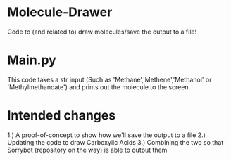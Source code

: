 # Molecule-Drawer
Code to (and related to) draw molecules/save the output to a file!

# Main.py
This code takes a str input (Such as 'Methane','Methene','Methanol' or 'Methylmethanoate') and prints out the molecule to the screen.

# Intended changes
1.) A proof-of-concept to show how we'll save the output to a file
2.) Updating the code to draw Carboxylic Acids
3.) Combining the two so that Sorrybot (repository on the way) is able to output them
